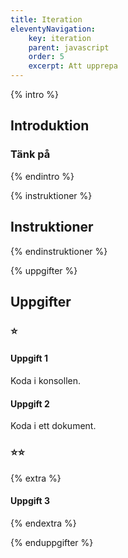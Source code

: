 ```yaml
---
title: Iteration
eleventyNavigation:
    key: iteration
    parent: javascript
    order: 5
    excerpt: Att upprepa
---
```

{% intro %}

## Introduktion


### Tänk på

{% endintro %}

{% instruktioner %}

## Instruktioner


{% endinstruktioner %}

{% uppgifter %}

## Uppgifter
### ⭐
#### Uppgift 1

Koda i konsollen.

#### Uppgift 2

Koda i ett dokument.

### ⭐⭐

{% extra %}

#### Uppgift 3


{% endextra %}

{% enduppgifter %}
